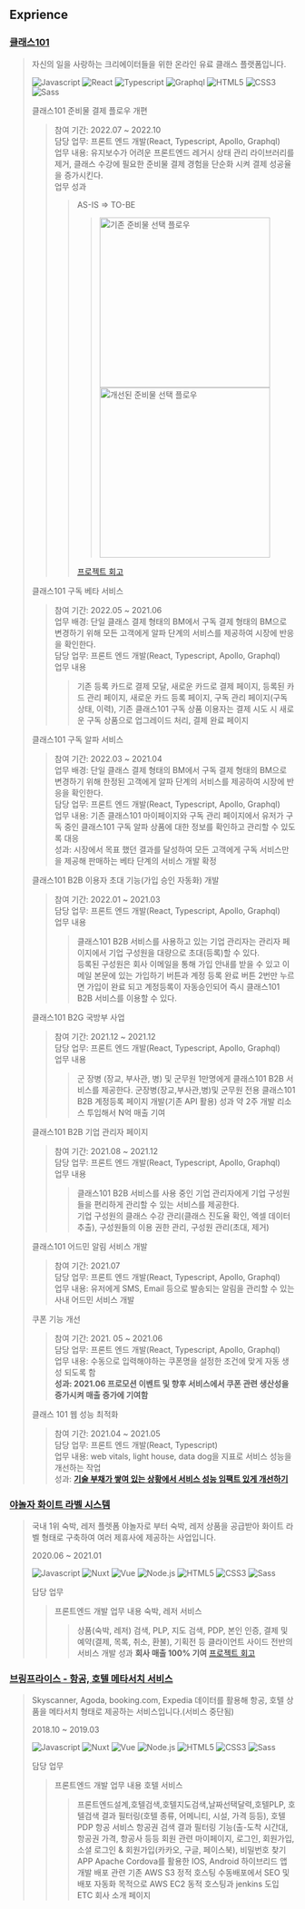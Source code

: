 ## Exprience

### [클래스101](https://class101.net/)
  > 자신의 일을 사랑하는 크리에이터들을 위한 온라인 유료 클래스 플랫폼입니다.
  >
  > ![Javascript](https://img.shields.io/badge/Javascript-F7DF1E?style=flat-square&logo=Javascript&logoColor=white)
  > ![React](https://img.shields.io/badge/Reactjs-61DAFB?style=flat-square&logo=React&logoColor=white)
  > ![Typescript](https://img.shields.io/badge/Typescript-3178C6?style=flat-square&logo=Typescript&logoColor=white)
  > ![Graphql](https://img.shields.io/badge/Graphql-E434AA?style=flat-square&logo=Graphql&logoColor=white)
  > ![HTML5](https://img.shields.io/badge/HTML5-E34F26?style=flat-square&logo=HTML5&logoColor=white)
  > ![CSS3](https://img.shields.io/badge/CSS3-1572B6?style=flat-square&logo=CSS3&logoColor=white)
  > ![Sass](https://img.shields.io/badge/Sass-CC6699?style=flat-square&logo=Sass&logoColor=white)
  >
  > 클래스101 준비물 결제 플로우 개편
  >> 참여 기간: 2022.07 ~ 2022.10  
  >> 담당 업무: 프론트 엔드 개발(React, Typescript, Apollo, Graphql)  
  >> 업무 내용: 유지보수가 어려운 프론트엔드 레거시 상태 관리 라이브러리를 제거, 클래스 수강에 필요한 준비물 결제 경험을 단순화 시켜 결제 성공율을 증가시킨다.  
  >> 업무 성과
  >>> AS-IS => TO-BE
  >>>> <div style="font-size='0'"><img src="https://firebasestorage.googleapis.com/v0/b/kingsjw7-8d984.appspot.com/o/tech%2F2022-3-end%2F%E1%84%80%E1%85%B5%E1%84%8C%E1%85%A9%E1%86%AB%E1%84%8C%E1%85%AE%E1%86%AB%E1%84%87%E1%85%B5%E1%84%86%E1%85%AE%E1%86%AF%E1%84%89%E1%85%A5%E1%86%AB%E1%84%90%E1%85%A2%E1%86%A8%E1%84%91%E1%85%B3%E1%86%AF%E1%84%85%E1%85%A9%E1%84%8B%E1%85%AE.gif?alt=media&token=3caa5338-45c6-449d-9c13-6e033e7bd60c" height="300px" alt="기존 준비물 선택 플로우" /><img src="https://firebasestorage.googleapis.com/v0/b/kingsjw7-8d984.appspot.com/o/tech%2F2022-3-end%2F%E1%84%80%E1%85%A2%E1%84%89%E1%85%A5%E1%86%AB%E1%84%83%E1%85%AC%E1%86%AB%E1%84%8C%E1%85%AE%E1%86%AB%E1%84%87%E1%85%B5%E1%84%86%E1%85%AE%E1%86%AF%E1%84%89%E1%85%A5%E1%86%AB%E1%84%90%E1%85%A2%E1%86%A8%E1%84%91%E1%85%B3%E1%86%AF%E1%84%85%E1%85%A9%E1%84%8B%E1%85%AE-small.gif?alt=media&token=83378db5-0c38-4ff6-bb8d-fcc15a8db931" height="300px" alt="개선된 준비물 선택 플로우" /></div>
  >>> [프로젝트 회고](https://kingsjw.github.io/blog/tech/2022-3-end#%ED%81%B4%EB%9E%98%EC%8A%A4101-%EC%A4%80%EB%B9%84%EB%AC%BC-%EC%84%A0%ED%83%9D-%ED%94%8C%EB%A1%9C%EC%9A%B0-%EA%B0%9C%EC%84%A0)
  >
  > 클래스101 구독 베타 서비스
  >> 참여 기간: 2022.05 ~ 2021.06  
  >> 업무 배경: 단일 클래스 결제 형태의 BM에서 구독 결제 형태의 BM으로 변경하기 위해 모든 고객에게 알파 단계의 서비스를 제공하여 시장에 반응을 확인한다.  
  >> 담당 업무: 프론트 엔드 개발(React, Typescript, Apollo, Graphql)  
  >> 업무 내용
  >>> 기존 등록 카드로 결제 모달, 새로운 카드로 결제 페이지, 등록된 카드 관리 페이지, 새로운 카드 등록 페이지, 구독 관리 페이지(구독 상태, 이력), 기존 클래스101 구독 상품 이용자는 결제 시도 시 새로운 구독 상품으로 업그레이드 처리, 결제 완료 페이지
  >
  > 클래스101 구독 알파 서비스
  >> 참여 기간: 2022.03 ~ 2021.04  
  >> 업무 배경: 단일 클래스 결제 형태의 BM에서 구독 결제 형태의 BM으로 변경하기 위해 한정된 고객에게 알파 단계의 서비스를 제공하여 시장에 반응을 확인한다.  
  >> 담당 업무: 프론트 엔드 개발(React, Typescript, Apollo, Graphql)  
  >> 업무 내용: 기존 클래스101 마이페이지와 구독 관리 페이지에서 유저가 구독 중인 클래스101 구독 알파 상품에 대한 정보를 확인하고 관리할 수 있도록 대응  
  >> 성과: 시장에서 목표 했던 결과를 달성하여 모든 고객에게 구독 서비스만을 제공해 판매하는 베타 단계의 서비스 개발 확정
  >
  > 클래스101 B2B 이용자 초대 기능(가입 승인 자동화) 개발
  >> 참여 기간: 2022.01 ~ 2021.03  
  >> 담당 업무: 프론트 엔드 개발(React, Typescript, Apollo, Graphql)  
  >> 업무 내용
  >>> 클래스101 B2B 서비스를 사용하고 있는 기업 관리자는 관리자 페이지에서 기업 구성원을 대량으로 초대(등록)할 수 있다.  
  >>> 등록된 구성원은 회사 이메일을 통해 가입 안내를 받을 수 있고 이메일 본문에 있는 가입하기 버튼과 계정 등록 완료 버튼 2번만 누르면 가입이 완료 되고 계정등록이 자동승인되어 즉시 클래스101 B2B 서비스를 이용할 수 있다.
  >
  > 클래스101 B2G 국방부 사업
  >> 참여 기간: 2021.12 ~ 2021.12  
  >> 담당 업무: 프론트 엔드 개발(React, Typescript, Apollo, Graphql)  
  >> 업무 내용
  >>> 군 장병 (장교, 부사관, 병) 및 군무원 1만명에게 클래스101 B2B 서비스를 제공한다.
  >>> 군장병(장교,부사관,병)및 군무원 전용 클래스101 B2B 계정등록 페이지 개발(기존 API 활용)
  >> 성과
  >>> 약 2주 개발 리소스 투입해서 N억 매출 기여
  >
  > 클래스101 B2B 기업 관리자 페이지
  >> 참여 기간: 2021.08 ~ 2021.12  
  >> 담당 업무: 프론트 엔드 개발(React, Typescript, Apollo, Graphql)  
  >> 업무 내용
  >>> 클래스101 B2B 서비스를 사용 중인 기업 관리자에게 기업 구성원들을 편리하게 관리할 수 있는 서비스를 제공한다.  
  >>> 기업 구성원의 클래스 수강 관리(클래스 진도율 확인, 엑셀 데이터 추출), 구성원들의 이용 권한 관리, 구성원 관리(초대, 제거)
  >
  > 클래스101 어드민 알림 서비스 개발
  >> 참여 기간: 2021.07  
  >> 담당 업무: 프론트 엔드 개발(React, Typescript, Apollo, Graphql)  
  >> 업무 내용: 유저에게 SMS, Email 등으로 발송되는 알림을 관리할 수 있는 사내 어드민 서비스 개발
  > 
  > 쿠폰 기능 개선
  >> 참여 기간: 2021. 05 ~ 2021.06  
  >> 담당 업무: 프론트 엔드 개발(React, Typescript, Apollo, Graphql)  
  >> 업무 내용: 수동으로 입력해야하는 쿠폰명을 설정한 조건에 맞게 자동 생성 되도록 함  
  >> **성과: 2021.06 프로모션 이벤트 및 향후 서비스에서 쿠폰 관련 생산성을 증가시켜 매출 증가에 기여함**
  >
  > 클래스 101 웹 성능 최적화
  >> 참여 기간: 2021.04 ~ 2021.05\
  >> 담당 업무: 프론트 엔드 개발(React, Typescript)\
  >> 업무 내용: web vitals, light house, data dog을 지표로 서비스 성능을 개선하는 작업\
  >> 성과: **[기술 부채가 쌓여 있는 상황에서 서비스 성능 임팩트 있게 개선하기](https://medium.com/class101/기술부채가>>쌓여있는-상황에서-서비스-성능-임팩트-있게-개선하기-b4c6d8ccc9c6)**
  >

### [야놀자 화이트 라벨 시스템](https://mall.yanolja.com/samsungcard)
  > 국내 1위 숙박, 레저 플렛폼 야놀자로 부터 숙박, 레저 상품을 공급받아 화이트 라벨 형태로 구축하여 여러 제휴사에 제공하는 사업입니다.
  >
  > 2020.06 ~ 2021.01
  >
  > ![Javascript](https://img.shields.io/badge/Javascript-F7DF1E?style=flat-square&logo=Javascript&logoColor=white)
  > ![Nuxt](https://img.shields.io/badge/Nuxt-00C58E?style=flat-square&logo=Nuxt.js&logoColor=white)
  > ![Vue](https://img.shields.io/badge/Vue-4FC08D?style=flat-square&logo=vue.js&logoColor=white)
  > ![Node.js](https://img.shields.io/badge/Nodejs-339933?style=flat-square&logo=Node-dot-js&logoColor=white)
  > ![HTML5](https://img.shields.io/badge/HTML5-E34F26?style=flat-square&logo=HTML5&logoColor=white)
  > ![CSS3](https://img.shields.io/badge/CSS3-1572B6?style=flat-square&logo=CSS3&logoColor=white)
  > ![Sass](https://img.shields.io/badge/Sass-CC6699?style=flat-square&logo=Sass&logoColor=white)
  >
  > 담당 업무
  >> 프론트엔드 개발
  > 업무 내용
  >> 숙박, 레저 서비스
  >>> 상품(숙박, 레저) 검색, PLP, 지도 검색, PDP, 본인 인증, 결제 및 예약(결제, 목록, 취소, 환불), 기획전 등 클라이언트 사이드 전반의 서비스 개발
  > 성과
  >> **회사 매출 100% 기여**
  > [프로젝트 회고](https://kingsjw.github.io/blog/tech/yan-wht-review)

### [브링프라이스 - 항공, 호텔 메타서치 서비스](https://bringprice.com)
  > Skyscanner, Agoda, booking.com, Expedia 데이터를 활용해 항공, 호텔 상품을 메타서치 형태로 제공하는 서비스입니다.(서비스 중단됨)
  >
  > 2018.10 ~ 2019.03
  >
  > ![Javascript](https://img.shields.io/badge/Javascript-F7DF1E?style=flat-square&logo=Javascript&logoColor=white)
  > ![Nuxt](https://img.shields.io/badge/Nuxt-00C58E?style=flat-square&logo=Nuxt.js&logoColor=white)
  > ![Vue](https://img.shields.io/badge/Vue-4FC08D?style=flat-square&logo=vue.js&logoColor=white)
  > ![Node.js](https://img.shields.io/badge/Nodejs-339933?style=flat-square&logo=Node-dot-js&logoColor=white)
  > ![HTML5](https://img.shields.io/badge/HTML5-E34F26?style=flat-square&logo=HTML5&logoColor=white)
  > ![CSS3](https://img.shields.io/badge/CSS3-1572B6?style=flat-square&logo=CSS3&logoColor=white)
  > ![Sass](https://img.shields.io/badge/Sass-CC6699?style=flat-square&logo=Sass&logoColor=white)
  >
  > 담당 업무
  >> 프론트엔드 개발
  > 업무 내용
  >> 호텔 서비스
  >>> 프론트엔드설계,호텔검색,호텔지도검색,날짜선택달력,호텔PLP, 호텔검색 결과 필터링(호텔 종류, 어메니티, 시설, 가격 등등), 호텔 PDP
  >> 항공 서비스
  >>> 항공권 검색 결과 필터링 기능(출-도착 시간대, 항공권 가격, 항공사 등등
  >> 회원 관련
  >>> 마이페이지, 로그인, 회원가입, 소셜 로그인 & 회원가입(카카오, 구글, 페이스북), 비밀번호 찾기
  >> APP
  >>> Apache Cordova를 활용한 IOS, Android 하이브리드 앱 개발
  >> 배포 관련
  >>> 기존 AWS S3 정적 호스팅 수동배포에서 SEO 및 배포 자동화 목적으로 AWS EC2 동적 호스팅과 jenkins 도입
  >> ETC
  >>> 회사 소개 페이지
